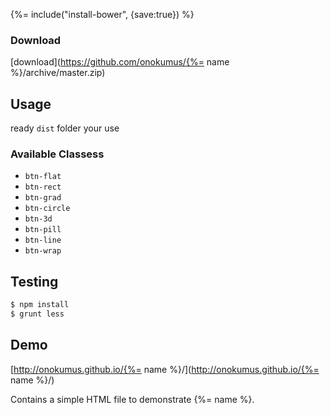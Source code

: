 {%= include("install-bower", {save:true}) %}

### Download
[download](https://github.com/onokumus/{%= name %}/archive/master.zip)

## Usage
ready `dist` folder your use

### Available Classess
* `btn-flat`
* `btn-rect`
* `btn-grad`
* `btn-circle`
* `btn-3d`
* `btn-pill`
* `btn-line`
* `btn-wrap`

## Testing
```sh
$ npm install
$ grunt less
```


## Demo
[http://onokumus.github.io/{%= name %}/](http://onokumus.github.io/{%= name %}/)

Contains a simple HTML file to demonstrate {%= name %}.
